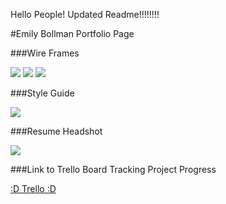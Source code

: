 Hello People!  Updated Readme!!!!!!!!

#Emily Bollman Portfolio Page

###Wire Frames

![](emilyBollmanPortfolioSite/Home-Page-Wire-Frame.png)
![](emilyBollmanPortfolioSite/Resume-Wireframe.png)
![](emilyBollmanPortfolioSite/blog-wireframe.png)

###Style Guide

![](emilyBollmanPortfolioSite/Style-Guide.png)

###Resume Headshot

![](emilyBollmanPortfolioSite/Resume-headshot.jpg)

###Link to Trello Board Tracking Project Progress

[:D Trello :D](https://trello.com/b/UICXk8yF/emily-bollman-portfolio)
